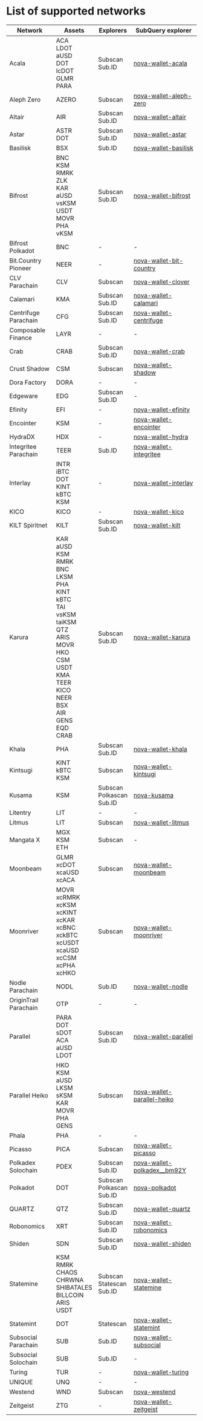 
# List of supported networks
|        Network        |                                                                                                                             Assets                                                                                                                              |             Explorers              |                                                 SubQuery explorer                                                 |
| --------------------- | --------------------------------------------------------------------------------------------------------------------------------------------------------------------------------------------------------------------------------------------------------------- | ---------------------------------- | ----------------------------------------------------------------------------------------------------------------- |
| Acala                 | ACA<br />LDOT<br />aUSD<br />DOT<br />lcDOT<br />GLMR<br />PARA                                                                                                                                                                                                 | Subscan<br />Sub.ID                | [nova-wallet-acala](https://explorer.subquery.network/subquery/nova-wallet/nova-wallet-acala)                     |
| Aleph Zero            | AZERO                                                                                                                                                                                                                                                           | Subscan                            | [nova-wallet-aleph-zero](https://explorer.subquery.network/subquery/nova-wallet/nova-wallet-aleph-zero)           |
| Altair                | AIR                                                                                                                                                                                                                                                             | Subscan<br />Sub.ID                | [nova-wallet-altair](https://explorer.subquery.network/subquery/nova-wallet/nova-wallet-altair)                   |
| Astar                 | ASTR<br />DOT                                                                                                                                                                                                                                                   | Subscan<br />Sub.ID                | [nova-wallet-astar](https://explorer.subquery.network/subquery/nova-wallet/nova-wallet-astar)                     |
| Basilisk              | BSX                                                                                                                                                                                                                                                             | Sub.ID                             | [nova-wallet-basilisk](https://explorer.subquery.network/subquery/nova-wallet/nova-wallet-basilisk)               |
| Bifrost               | BNC<br />KSM<br />RMRK<br />ZLK<br />KAR<br />aUSD<br />vsKSM<br />USDT<br />MOVR<br />PHA<br />vKSM                                                                                                                                                            | Subscan<br />Sub.ID                | [nova-wallet-bifrost](https://explorer.subquery.network/subquery/nova-wallet/nova-wallet-bifrost)                 |
| Bifrost Polkadot      | BNC                                                                                                                                                                                                                                                             |  -                                 |  -                                                                                                                |
| Bit.Country Pioneer   | NEER                                                                                                                                                                                                                                                            |  -                                 | [nova-wallet-bit-country](https://explorer.subquery.network/subquery/nova-wallet/nova-wallet-bit-country)         |
| CLV Parachain         | CLV                                                                                                                                                                                                                                                             | Subscan                            | [nova-wallet-clover](https://explorer.subquery.network/subquery/nova-wallet/nova-wallet-clover)                   |
| Calamari              | KMA                                                                                                                                                                                                                                                             | Subscan<br />Sub.ID                | [nova-wallet-calamari](https://explorer.subquery.network/subquery/nova-wallet/nova-wallet-calamari)               |
| Centrifuge Parachain  | CFG                                                                                                                                                                                                                                                             | Subscan<br />Sub.ID                | [nova-wallet-centrifuge](https://explorer.subquery.network/subquery/nova-wallet/nova-wallet-centrifuge)           |
| Composable Finance    | LAYR                                                                                                                                                                                                                                                            |  -                                 |  -                                                                                                                |
| Crab                  | CRAB                                                                                                                                                                                                                                                            | Subscan<br />Sub.ID                | [nova-wallet-crab](https://explorer.subquery.network/subquery/nova-wallet/nova-wallet-crab)                       |
| Crust Shadow          | CSM                                                                                                                                                                                                                                                             | Subscan                            | [nova-wallet-shadow](https://explorer.subquery.network/subquery/nova-wallet/nova-wallet-shadow)                   |
| Dora Factory          | DORA                                                                                                                                                                                                                                                            |  -                                 |  -                                                                                                                |
| Edgeware              | EDG                                                                                                                                                                                                                                                             | Subscan<br />Sub.ID                |  -                                                                                                                |
| Efinity               | EFI                                                                                                                                                                                                                                                             |  -                                 | [nova-wallet-efinity](https://explorer.subquery.network/subquery/nova-wallet/nova-wallet-efinity)                 |
| Encointer             | KSM                                                                                                                                                                                                                                                             |  -                                 | [nova-wallet-encointer](https://explorer.subquery.network/subquery/nova-wallet/nova-wallet-encointer)             |
| HydraDX               | HDX                                                                                                                                                                                                                                                             |  -                                 | [nova-wallet-hydra](https://explorer.subquery.network/subquery/nova-wallet/nova-wallet-hydra)                     |
| Integritee Parachain  | TEER                                                                                                                                                                                                                                                            | Sub.ID                             | [nova-wallet-integritee](https://explorer.subquery.network/subquery/nova-wallet/nova-wallet-integritee)           |
| Interlay              | INTR<br />iBTC<br />DOT<br />KINT<br />kBTC<br />KSM                                                                                                                                                                                                            |  -                                 | [nova-wallet-interlay](https://explorer.subquery.network/subquery/nova-wallet/nova-wallet-interlay)               |
| KICO                  | KICO                                                                                                                                                                                                                                                            |  -                                 | [nova-wallet-kico](https://explorer.subquery.network/subquery/nova-wallet/nova-wallet-kico)                       |
| KILT Spiritnet        | KILT                                                                                                                                                                                                                                                            | Subscan<br />Sub.ID                | [nova-wallet-kilt](https://explorer.subquery.network/subquery/nova-wallet/nova-wallet-kilt)                       |
| Karura                | KAR<br />aUSD<br />KSM<br />RMRK<br />BNC<br />LKSM<br />PHA<br />KINT<br />kBTC<br />TAI<br />vsKSM<br />taiKSM<br />QTZ<br />ARIS<br />MOVR<br />HKO<br />CSM<br />USDT<br />KMA<br />TEER<br />KICO<br />NEER<br />BSX<br />AIR<br />GENS<br />EQD<br />CRAB | Subscan<br />Sub.ID                | [nova-wallet-karura](https://explorer.subquery.network/subquery/nova-wallet/nova-wallet-karura)                   |
| Khala                 | PHA                                                                                                                                                                                                                                                             | Subscan<br />Sub.ID                | [nova-wallet-khala](https://explorer.subquery.network/subquery/nova-wallet/nova-wallet-khala)                     |
| Kintsugi              | KINT<br />kBTC<br />KSM                                                                                                                                                                                                                                         | Subscan                            | [nova-wallet-kintsugi](https://explorer.subquery.network/subquery/nova-wallet/nova-wallet-kintsugi)               |
| Kusama                | KSM                                                                                                                                                                                                                                                             | Subscan<br />Polkascan<br />Sub.ID | [nova-kusama](https://explorer.subquery.network/subquery/nova-wallet/nova-kusama)                                 |
| Litentry              | LIT                                                                                                                                                                                                                                                             |  -                                 |  -                                                                                                                |
| Litmus                | LIT                                                                                                                                                                                                                                                             | Subscan                            | [nova-wallet-litmus](https://explorer.subquery.network/subquery/nova-wallet/nova-wallet-litmus)                   |
| Mangata X             | MGX<br />KSM<br />ETH                                                                                                                                                                                                                                           | Subscan                            |  -                                                                                                                |
| Moonbeam              | GLMR<br />xcDOT<br />xcaUSD<br />xcACA                                                                                                                                                                                                                          | Subscan                            | [nova-wallet-moonbeam](https://explorer.subquery.network/subquery/nova-wallet/nova-wallet-moonbeam)               |
| Moonriver             | MOVR<br />xcRMRK<br />xcKSM<br />xcKINT<br />xcKAR<br />xcBNC<br />xckBTC<br />xcUSDT<br />xcaUSD<br />xcCSM<br />xcPHA<br />xcHKO                                                                                                                              | Subscan                            | [nova-wallet-moonriver](https://explorer.subquery.network/subquery/nova-wallet/nova-wallet-moonriver)             |
| Nodle Parachain       | NODL                                                                                                                                                                                                                                                            | Sub.ID                             | [nova-wallet-nodle](https://explorer.subquery.network/subquery/nova-wallet/nova-wallet-nodle)                     |
| OriginTrail Parachain | OTP                                                                                                                                                                                                                                                             |  -                                 |  -                                                                                                                |
| Parallel              | PARA<br />DOT<br />sDOT<br />ACA<br />aUSD<br />LDOT                                                                                                                                                                                                            | Subscan<br />Sub.ID                | [nova-wallet-parallel](https://explorer.subquery.network/subquery/nova-wallet/nova-wallet-parallel)               |
| Parallel Heiko        | HKO<br />KSM<br />aUSD<br />LKSM<br />sKSM<br />KAR<br />MOVR<br />PHA<br />GENS                                                                                                                                                                                | Subscan                            | [nova-wallet-parallel-heiko](https://explorer.subquery.network/subquery/nova-wallet/nova-wallet-parallel-heiko)   |
| Phala                 | PHA                                                                                                                                                                                                                                                             |  -                                 |  -                                                                                                                |
| Picasso               | PICA                                                                                                                                                                                                                                                            | Subscan                            | [nova-wallet-picasso](https://explorer.subquery.network/subquery/nova-wallet/nova-wallet-picasso)                 |
| Polkadex Solochain    | PDEX                                                                                                                                                                                                                                                            | Subscan<br />Sub.ID                | [nova-wallet-polkadex__bm92Y](https://explorer.subquery.network/subquery/nova-wallet/nova-wallet-polkadex__bm92Y) |
| Polkadot              | DOT                                                                                                                                                                                                                                                             | Subscan<br />Polkascan<br />Sub.ID | [nova-polkadot](https://explorer.subquery.network/subquery/nova-wallet/nova-polkadot)                             |
| QUARTZ                | QTZ                                                                                                                                                                                                                                                             | Subscan<br />Sub.ID                | [nova-wallet-quartz](https://explorer.subquery.network/subquery/nova-wallet/nova-wallet-quartz)                   |
| Robonomics            | XRT                                                                                                                                                                                                                                                             | Subscan<br />Sub.ID                | [nova-wallet-robonomics](https://explorer.subquery.network/subquery/nova-wallet/nova-wallet-robonomics)           |
| Shiden                | SDN                                                                                                                                                                                                                                                             | Subscan<br />Sub.ID                | [nova-wallet-shiden](https://explorer.subquery.network/subquery/nova-wallet/nova-wallet-shiden)                   |
| Statemine             | KSM<br />RMRK<br />CHAOS<br />CHRWNA<br />SHIBATALES<br />BILLCOIN<br />ARIS<br />USDT                                                                                                                                                                          | Subscan<br />Statescan<br />Sub.ID | [nova-wallet-statemine](https://explorer.subquery.network/subquery/nova-wallet/nova-wallet-statemine)             |
| Statemint             | DOT                                                                                                                                                                                                                                                             | Statescan                          | [nova-wallet-statemint](https://explorer.subquery.network/subquery/nova-wallet/nova-wallet-statemint)             |
| Subsocial Parachain   | SUB                                                                                                                                                                                                                                                             | Sub.ID                             | [nova-wallet-subsocial](https://explorer.subquery.network/subquery/nova-wallet/nova-wallet-subsocial)             |
| Subsocial Solochain   | SUB                                                                                                                                                                                                                                                             | Sub.ID                             |  -                                                                                                                |
| Turing                | TUR                                                                                                                                                                                                                                                             |  -                                 | [nova-wallet-turing](https://explorer.subquery.network/subquery/nova-wallet/nova-wallet-turing)                   |
| UNIQUE                | UNQ                                                                                                                                                                                                                                                             |  -                                 |  -                                                                                                                |
| Westend               | WND                                                                                                                                                                                                                                                             | Subscan                            | [nova-westend](https://explorer.subquery.network/subquery/nova-wallet/nova-westend)                               |
| Zeitgeist             | ZTG                                                                                                                                                                                                                                                             |  -                                 | [nova-wallet-zeitgeist](https://explorer.subquery.network/subquery/nova-wallet/nova-wallet-zeitgeist)             |
